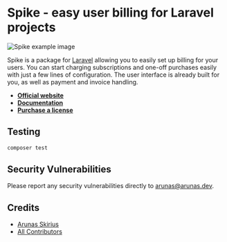 # Spike - easy user billing for Laravel projects

![Spike example image](https://spike.opcodes.io/images/purchase-credits-emerald.webp)

Spike is a package for [Laravel](https://laravel.com/) allowing you to easily set up billing for your users. You can start charging subscriptions and one-off purchases easily with just a few lines of configuration. The user interface is already built for you, as well as payment and invoice handling.

- **[Official website](https://spike.opcodes.io)**
- **[Documentation](https://spike.opcodes.io/docs)**
- **[Purchase a license](https://checkout.unlock.sh/spike)**

## Testing

```bash
composer test
```

## Security Vulnerabilities

Please report any security vulnerabilities directly to [arunas@arunas.dev](mailto:arunas@arunas.dev).

## Credits

- [Arunas Skirius](https://github.com/arukompas)
- [All Contributors](../../contributors)
